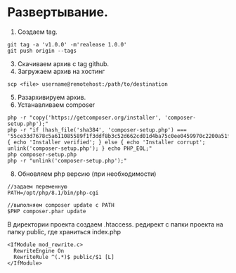 # Развертывание.

1. Создаем tag. 
```
git tag -a 'v1.0.0' -m'realease 1.0.0'
git push origin --tags
```
3. Скачиваем архив с tag github.
4. Загружаем архив на хостинг
```
scp <file> username@remotehost:/path/to/destination
```
5. Разархивируем архив. 
6. Устанавливаем composer
```
php -r "copy('https://getcomposer.org/installer', 'composer-setup.php');"
php -r "if (hash_file('sha384', 'composer-setup.php') === '55ce33d7678c5a611085589f1f3ddf8b3c52d662cd01d4ba75c0ee0459970c2200a51f492d557530c71c15d8dba01eae') { echo 'Installer verified'; } else { echo 'Installer corrupt'; unlink('composer-setup.php'); } echo PHP_EOL;"
php composer-setup.php
php -r "unlink('composer-setup.php');"
```
8. Обновляем php версию (при необходимости)
```
//задаем переменную
PATH=/opt/php/8.1/bin/php-cgi

//выполняем composer update с PATH
$PHP composer.phar update
```
В директории проекта создаем .htaccess. редирект с папки проекта на папку public, где храниться index.php
```
<IfModule mod_rewrite.c>
  RewriteEngine On
  RewriteRule ^(.*)$ public/$1 [L]
</IfModule>
```
